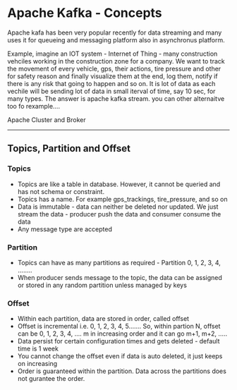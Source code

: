 # Apache Kafka - Concepts

Apache kafa has been very popular recently for data streaming and many uses it for queueing and messaging platform also in asynchronus platform. 

Example, imagine an IOT system - Internet of Thing - many construction vehciles working in the construction zone for a company. We want to track the movement of every vehicle, gps, their actions, tire pressure and other for safety reason and finally visualize them at the end, log them, notify if there is any risk that going to  happen and so on. It is lot of data as each vechile will be sending lot of data in small iterval of time, say 10 sec, for many types. The answer is apache kafka stream. you can other alternaitve too fo rexample.... 

Apache Cluster and Broker

---

## Topics, Partition and Offset

### Topics

- Topics are like a table in database. However, it cannot be queried and has not schema or constraint.
- Topics has a name. For example gps_trackings, tire_pressure, and so on
- Data is immutable - data can neither be deleted nor updated. We just stream the data - producer push the data and consumer consume the data
- Any message type are accepted

### Partition

- Topics can have as many partitions as required - Partition 0, 1, 2, 3, 4, ........
- When producer sends message to the topic, the data can be assigned or stored in any random partition unless managed by keys

### Offset

- Within each partition, data are stored in order, called offset
- Offset is incremental i.e. 0, 1, 2, 3, 4, 5....... So, within partion N, offset can be 0, 1, 2, 3, 4, .... m in increasing order and it can go m+1, m+2, .....
- Data persist for certain configuration times and gets deleted - default time is 1 week
- You cannot change the offset even if data is auto deleted, it just keeps on increasing 
- Order is guaranteed within the partition. Data across the partitions does not gurantee the order. 